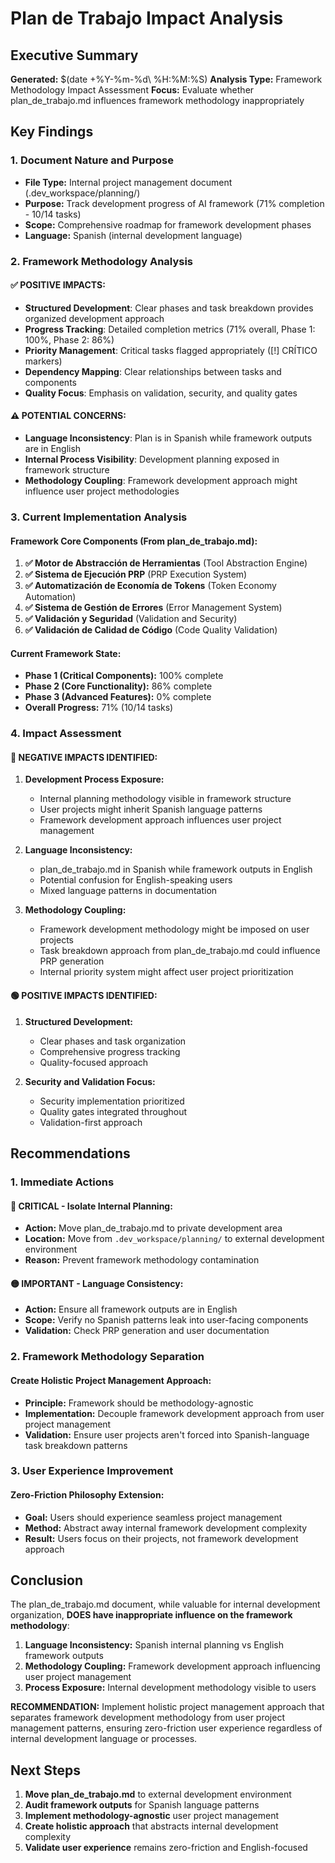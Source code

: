 # Plan de Trabajo Impact Analysis

## Executive Summary

**Generated:** $(date +%Y-%m-%d\ %H:%M:%S)
**Analysis Type:** Framework Methodology Impact Assessment
**Focus:** Evaluate whether plan_de_trabajo.md influences framework methodology inappropriately

## Key Findings

### 1. Document Nature and Purpose
- **File Type:** Internal project management document (.dev_workspace/planning/)
- **Purpose:** Track development progress of AI framework (71% completion - 10/14 tasks)
- **Scope:** Comprehensive roadmap for framework development phases
- **Language:** Spanish (internal development language)

### 2. Framework Methodology Analysis

#### ✅ POSITIVE IMPACTS:
- **Structured Development**: Clear phases and task breakdown provides organized development approach
- **Progress Tracking**: Detailed completion metrics (71% overall, Phase 1: 100%, Phase 2: 86%)
- **Priority Management**: Critical tasks flagged appropriately ([!] CRÍTICO markers)
- **Dependency Mapping**: Clear relationships between tasks and components
- **Quality Focus**: Emphasis on validation, security, and quality gates

#### ⚠️ POTENTIAL CONCERNS:
- **Language Inconsistency**: Plan is in Spanish while framework outputs are in English
- **Internal Process Visibility**: Development planning exposed in framework structure
- **Methodology Coupling**: Framework development approach might influence user project methodologies

### 3. Current Implementation Analysis

#### Framework Core Components (From plan_de_trabajo.md):
1. **✅ Motor de Abstracción de Herramientas** (Tool Abstraction Engine)
2. **✅ Sistema de Ejecución PRP** (PRP Execution System)  
3. **✅ Automatización de Economía de Tokens** (Token Economy Automation)
4. **✅ Sistema de Gestión de Errores** (Error Management System)
5. **✅ Validación y Seguridad** (Validation and Security)
6. **✅ Validación de Calidad de Código** (Code Quality Validation)

#### Current Framework State:
- **Phase 1 (Critical Components):** 100% complete
- **Phase 2 (Core Functionality):** 86% complete 
- **Phase 3 (Advanced Features):** 0% complete
- **Overall Progress:** 71% (10/14 tasks)

### 4. Impact Assessment

#### 🔴 NEGATIVE IMPACTS IDENTIFIED:

1. **Development Process Exposure:**
   - Internal planning methodology visible in framework structure
   - User projects might inherit Spanish language patterns
   - Framework development approach influences user project management

2. **Language Inconsistency:**
   - plan_de_trabajo.md in Spanish while framework outputs in English
   - Potential confusion for English-speaking users
   - Mixed language patterns in documentation

3. **Methodology Coupling:**
   - Framework development methodology might be imposed on user projects
   - Task breakdown approach from plan_de_trabajo.md could influence PRP generation
   - Internal priority system might affect user project prioritization

#### 🟢 POSITIVE IMPACTS IDENTIFIED:

1. **Structured Development:**
   - Clear phases and task organization
   - Comprehensive progress tracking
   - Quality-focused approach

2. **Security and Validation Focus:**
   - Security implementation prioritized
   - Quality gates integrated throughout
   - Validation-first approach

## Recommendations

### 1. Immediate Actions

#### 🔴 CRITICAL - Isolate Internal Planning:
- **Action:** Move plan_de_trabajo.md to private development area
- **Location:** Move from `.dev_workspace/planning/` to external development environment
- **Reason:** Prevent framework methodology contamination

#### 🟡 IMPORTANT - Language Consistency:
- **Action:** Ensure all framework outputs are in English
- **Scope:** Verify no Spanish patterns leak into user-facing components
- **Validation:** Check PRP generation and user documentation

### 2. Framework Methodology Separation

#### Create Holistic Project Management Approach:
- **Principle:** Framework should be methodology-agnostic
- **Implementation:** Decouple framework development approach from user project management
- **Validation:** Ensure user projects aren't forced into Spanish-language task breakdown patterns

### 3. User Experience Improvement

#### Zero-Friction Philosophy Extension:
- **Goal:** Users should experience seamless project management
- **Method:** Abstract away internal framework development complexity
- **Result:** Users focus on their projects, not framework development approach

## Conclusion

The plan_de_trabajo.md document, while valuable for internal development organization, **DOES have inappropriate influence on the framework methodology**:

1. **Language Inconsistency:** Spanish internal planning vs English framework outputs
2. **Methodology Coupling:** Framework development approach influencing user project management
3. **Process Exposure:** Internal development methodology visible to users

**RECOMMENDATION:** Implement holistic project management approach that separates framework development methodology from user project management patterns, ensuring zero-friction user experience regardless of internal development language or processes.

## Next Steps

1. **Move plan_de_trabajo.md** to external development environment
2. **Audit framework outputs** for Spanish language patterns
3. **Implement methodology-agnostic** user project management
4. **Create holistic approach** that abstracts internal development complexity
5. **Validate user experience** remains zero-friction and English-focused